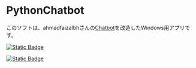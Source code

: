 # PythonChatbot
このソフトは、ahmadfaizalbhさんの[Chatbot](https://chatbot.obbne.com/)を改造したWindows用アプリです。

[![Static Badge](https://img.shields.io/badge/%E3%83%80%E3%82%A6%E3%83%B3%E3%83%AD%E3%83%BC%E3%83%89-green)](https://github.com/AIITScience/PythonChatbot/releases/download/v1/PythonChatbotSetup.exe)

[![Static Badge](https://img.shields.io/badge/%E3%83%9B%E3%83%BC%E3%83%A0%E3%81%AB%E6%88%BB%E3%82%8B-blue)](https://aiitscience.github.io/)

